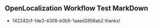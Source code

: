 ## OpenLocalization Workflow Test MarkDown
* 142242cf-1de3-4308-b0b5-1aaed2856ab2 thanks!

<!--HONumber=Jul16_HO2-->


